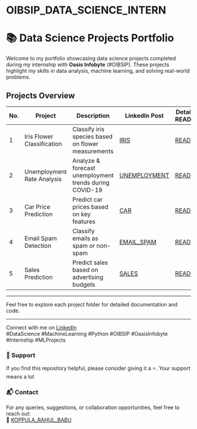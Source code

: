# OIBSIP_DATA_SCIENCE_INTERN
# 📚 Data Science Projects Portfolio

Welcome to my portfolio showcasing data science projects completed during my internship with **Oasis Infobyte** (#OIBSIP). These projects highlight my skills in data analysis, machine learning, and solving real-world problems.

## Projects Overview

| No. | Project                     | Description                                             | LinkedIn Post                                               | Detailed README                   |
|------|----------------------------|---------------------------------------------------------|-------------------------------------------------------------|----------------------------------|
| 1    | Iris Flower Classification | Classify iris species based on flower measurements      | [IRIS](https://www.linkedin.com/posts/rahul-babu-koppula_oibsip-datascience-machinelearning-activity-7338974365478211584-rbrC?utm_source=share&utm_medium=member_desktop&rcm=ACoAAEQMCpABD4RO0MvOD340mi85zRBCDrHCykQ)   | [README](https://github.com/RAHUL-KOPPULA/OIBSIP_DATA_SCIENCE_INTERN/blob/main/Task_1_Iris_Classification/README.md) |
| 2    | Unemployment Rate Analysis  | Analyze & forecast unemployment trends during COVID-19 | [UNEMPLOYMENT](https://www.linkedin.com/posts/rahul-babu-koppula_oibsip-oasisinfobyte-python-activity-7339914073888759808-qNnP?utm_source=share&utm_medium=member_desktop&rcm=ACoAAEQMCpABD4RO0MvOD340mi85zRBCDrHCykQ)   | [README](https://github.com/RAHUL-KOPPULA/OIBSIP_DATA_SCIENCE_INTERN/blob/main/Task_2_Unemployment_prediction/README.md)|
| 3    | Car Price Prediction        | Predict car prices based on key features                 | [CAR](https://www.linkedin.com/posts/rahul-babu-koppula_oibsip-oasisinfobyte-python-activity-7339915186582994944-ef8Z?utm_source=share&utm_medium=member_desktop&rcm=ACoAAEQMCpABD4RO0MvOD340mi85zRBCDrHCykQ)   | [README](https://github.com/RAHUL-KOPPULA/OIBSIP_DATA_SCIENCE_INTERN/blob/main/Task_3_Car_Price_Prediction/README.md)    |
| 4    | Email Spam Detection        | Classify emails as spam or non-spam                      | [EMAIL_SPAM](https://www.linkedin.com/posts/rahul-babu-koppula_oibsip-oasisinfobyte-python-activity-7339915412924416000-yZPW?utm_source=share&utm_medium=member_desktop&rcm=ACoAAEQMCpABD4RO0MvOD340mi85zRBCDrHCykQ)  | [README](https://github.com/RAHUL-KOPPULA/OIBSIP_DATA_SCIENCE_INTERN/blob/main/Task_4_Email_Spam/README.md)|
| 5    | Sales Prediction            | Predict sales based on advertising budgets               | [SALES](https://www.linkedin.com/posts/rahul-babu-koppula_oibsip-oasisinfobyte-python-activity-7339915328312745984-drJo?utm_source=share&utm_medium=member_desktop&rcm=ACoAAEQMCpABD4RO0MvOD340mi85zRBCDrHCykQ)   | [README](https://github.com/RAHUL-KOPPULA/OIBSIP_DATA_SCIENCE_INTERN/blob/main/Task_5_Sales_Pred/README.md)|

---

Feel free to explore each project folder for detailed documentation and code.

---

Connect with me on [LinkedIn](https://www.linkedin.com/in/rahul-babu-koppula/)  
#DataScience #MachineLearning #Python #OIBSIP #OasisInfobyte #Internship #MLProjects
### 🙌 Support

If you find this repository helpful, please consider giving it a ⭐. Your support means a lot
### 📬 Contact

For any queries, suggestions, or collaboration opportunities, feel free to reach out:  
📧 [KOPPULA_RAHUL_BABU](rahulrkgs34@gmail.com)

